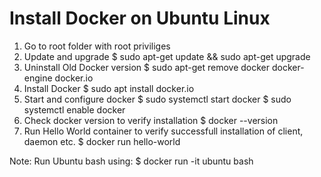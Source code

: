 # Install Docker on Ubuntu Linux

1. Go to root folder with root priviliges
2. Update and upgrade
$ sudo apt-get update && sudo apt-get upgrade
3. Uninstall Old Docker version
$ sudo apt-get remove docker docker-engine docker.io
4. Install Docker
$ sudo apt install docker.io
5. Start and configure docker
$ sudo systemctl start docker
$ sudo systemctl enable docker
6. Check docker version to verify installation
$ docker --version
7. Run Hello World container to verify successfull installation of client, daemon etc.
$ docker run hello-world

Note: Run Ubuntu bash using:
$ docker run -it ubuntu bash
